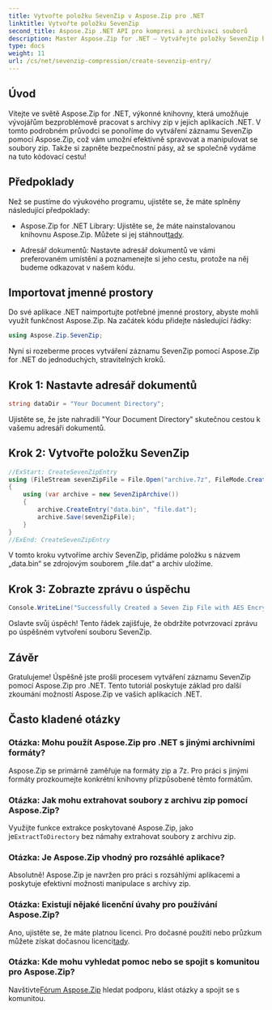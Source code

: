 ```yaml
---
title: Vytvořte položku SevenZip v Aspose.Zip pro .NET
linktitle: Vytvořte položku SevenZip
second_title: Aspose.Zip .NET API pro kompresi a archivaci souborů
description: Master Aspose.Zip for .NET – Vytvářejte položky SevenZip bez námahy. Vylepšete své aplikace .NET pomocí efektivní manipulace s archivy zip.
type: docs
weight: 11
url: /cs/net/sevenzip-compression/create-sevenzip-entry/
---
```


## Úvod

Vítejte ve světě Aspose.Zip for .NET, výkonné knihovny, která umožňuje vývojářům bezproblémově pracovat s archivy zip v jejich aplikacích .NET. V tomto podrobném průvodci se ponoříme do vytváření záznamu SevenZip pomocí Aspose.Zip, což vám umožní efektivně spravovat a manipulovat se soubory zip. Takže si zapněte bezpečnostní pásy, až se společně vydáme na tuto kódovací cestu!

## Předpoklady

Než se pustíme do výukového programu, ujistěte se, že máte splněny následující předpoklady:

-  Aspose.Zip for .NET Library: Ujistěte se, že máte nainstalovanou knihovnu Aspose.Zip. Můžete si jej stáhnout[tady](https://releases.aspose.com/zip/net/).

- Adresář dokumentů: Nastavte adresář dokumentů ve vámi preferovaném umístění a poznamenejte si jeho cestu, protože na něj budeme odkazovat v našem kódu.

## Importovat jmenné prostory

Do své aplikace .NET naimportujte potřebné jmenné prostory, abyste mohli využít funkčnost Aspose.Zip. Na začátek kódu přidejte následující řádky:

```csharp
using Aspose.Zip.SevenZip;
```

Nyní si rozeberme proces vytváření záznamu SevenZip pomocí Aspose.Zip for .NET do jednoduchých, stravitelných kroků.

## Krok 1: Nastavte adresář dokumentů

```csharp
string dataDir = "Your Document Directory";
```

Ujistěte se, že jste nahradili "Your Document Directory" skutečnou cestou k vašemu adresáři dokumentů.

## Krok 2: Vytvořte položku SevenZip

```csharp
//ExStart: CreateSevenZipEntry
using (FileStream sevenZipFile = File.Open("archive.7z", FileMode.Create))
{
    using (var archive = new SevenZipArchive())
    {
        archive.CreateEntry("data.bin", "file.dat");
        archive.Save(sevenZipFile);
    }
}
//ExEnd: CreateSevenZipEntry
```

V tomto kroku vytvoříme archiv SevenZip, přidáme položku s názvem „data.bin“ se zdrojovým souborem „file.dat“ a archiv uložíme.

## Krok 3: Zobrazte zprávu o úspěchu

```csharp
Console.WriteLine("Successfully Created a Seven Zip File with AES Encryption Settings");
```

Oslavte svůj úspěch! Tento řádek zajišťuje, že obdržíte potvrzovací zprávu po úspěšném vytvoření souboru SevenZip.

## Závěr

Gratulujeme! Úspěšně jste prošli procesem vytváření záznamu SevenZip pomocí Aspose.Zip pro .NET. Tento tutoriál poskytuje základ pro další zkoumání možností Aspose.Zip ve vašich aplikacích .NET.

## Často kladené otázky

### Otázka: Mohu použít Aspose.Zip pro .NET s jinými archivními formáty?
Aspose.Zip se primárně zaměřuje na formáty zip a 7z. Pro práci s jinými formáty prozkoumejte konkrétní knihovny přizpůsobené těmto formátům.

### Otázka: Jak mohu extrahovat soubory z archivu zip pomocí Aspose.Zip?
 Využijte funkce extrakce poskytované Aspose.Zip, jako je`ExtractToDirectory` bez námahy extrahovat soubory z archivu zip.

### Otázka: Je Aspose.Zip vhodný pro rozsáhlé aplikace?
Absolutně! Aspose.Zip je navržen pro práci s rozsáhlými aplikacemi a poskytuje efektivní možnosti manipulace s archivy zip.

### Otázka: Existují nějaké licenční úvahy pro používání Aspose.Zip?
 Ano, ujistěte se, že máte platnou licenci. Pro dočasné použití nebo průzkum můžete získat dočasnou licenci[tady](https://purchase.aspose.com/temporary-license/).

### Otázka: Kde mohu vyhledat pomoc nebo se spojit s komunitou pro Aspose.Zip?
 Navštivte[Fórum Aspose.Zip](https://forum.aspose.com/c/zip/37) hledat podporu, klást otázky a spojit se s komunitou.
